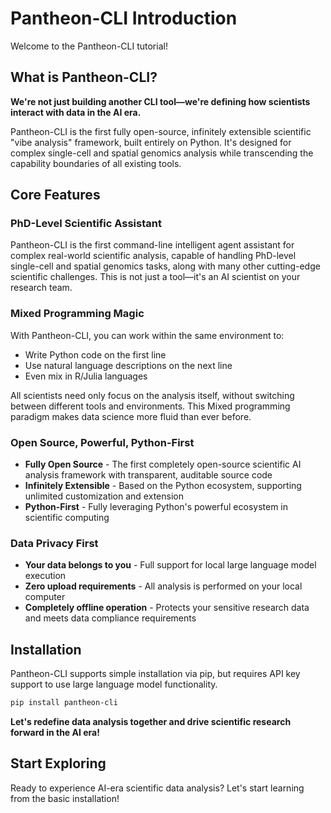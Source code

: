 # Pantheon-CLI Introduction

Welcome to the Pantheon-CLI tutorial!

## What is Pantheon-CLI?

**We're not just building another CLI tool—we're defining how scientists interact with data in the AI era.**

Pantheon-CLI is the first fully open-source, infinitely extensible scientific "vibe analysis" framework, built entirely on Python. It's designed for complex single-cell and spatial genomics analysis while transcending the capability boundaries of all existing tools.

## Core Features

### **PhD-Level Scientific Assistant**
Pantheon-CLI is the first command-line intelligent agent assistant for complex real-world scientific analysis, capable of handling PhD-level single-cell and spatial genomics tasks, along with many other cutting-edge scientific challenges. This is not just a tool—it's an AI scientist on your research team.

### **Mixed Programming Magic** 
With Pantheon-CLI, you can work within the same environment to:
- Write Python code on the first line
- Use natural language descriptions on the next line
- Even mix in R/Julia languages

All scientists need only focus on the analysis itself, without switching between different tools and environments. This Mixed programming paradigm makes data science more fluid than ever before.

### **Open Source, Powerful, Python-First**
- **Fully Open Source** - The first completely open-source scientific AI analysis framework with transparent, auditable source code
- **Infinitely Extensible** - Based on the Python ecosystem, supporting unlimited customization and extension
- **Python-First** - Fully leveraging Python's powerful ecosystem in scientific computing

### **Data Privacy First**
- **Your data belongs to you** - Full support for local large language model execution
- **Zero upload requirements** - All analysis is performed on your local computer
- **Completely offline operation** - Protects your sensitive research data and meets data compliance requirements

## Installation

Pantheon-CLI supports simple installation via pip, but requires API key support to use large language model functionality.

```bash
pip install pantheon-cli
```

**Let's redefine data analysis together and drive scientific research forward in the AI era!**

## Start Exploring

Ready to experience AI-era scientific data analysis? Let's start learning from the basic installation!